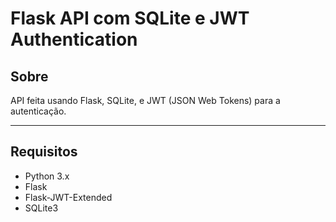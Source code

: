 # Flask API com SQLite e JWT Authentication

## Sobre
API feita usando Flask, SQLite, e JWT (JSON Web Tokens) para a autenticação.

---

## Requisitos

- Python 3.x
- Flask
- Flask-JWT-Extended
- SQLite3
